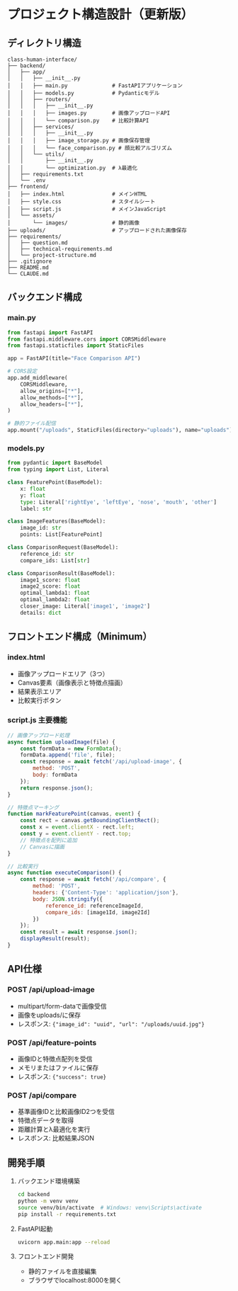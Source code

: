 # プロジェクト構造設計（更新版）

## ディレクトリ構造

```
class-human-interface/
├── backend/
│   ├── app/
│   │   ├── __init__.py
│   │   ├── main.py              # FastAPIアプリケーション
│   │   ├── models.py            # Pydanticモデル
│   │   ├── routers/
│   │   │   ├── __init__.py
│   │   │   ├── images.py        # 画像アップロードAPI
│   │   │   └── comparison.py    # 比較計算API
│   │   ├── services/
│   │   │   ├── __init__.py
│   │   │   ├── image_storage.py # 画像保存管理
│   │   │   └── face_comparison.py # 顔比較アルゴリズム
│   │   └── utils/
│   │       ├── __init__.py
│   │       └── optimization.py  # λ最適化
│   ├── requirements.txt
│   └── .env
├── frontend/
│   ├── index.html               # メインHTML
│   ├── style.css                # スタイルシート
│   ├── script.js                # メインJavaScript
│   └── assets/
│       └── images/              # 静的画像
├── uploads/                     # アップロードされた画像保存
├── requirements/
│   ├── question.md
│   ├── technical-requirements.md
│   └── project-structure.md
├── .gitignore
├── README.md
└── CLAUDE.md
```

## バックエンド構成

### main.py
```python
from fastapi import FastAPI
from fastapi.middleware.cors import CORSMiddleware
from fastapi.staticfiles import StaticFiles

app = FastAPI(title="Face Comparison API")

# CORS設定
app.add_middleware(
    CORSMiddleware,
    allow_origins=["*"],
    allow_methods=["*"],
    allow_headers=["*"],
)

# 静的ファイル配信
app.mount("/uploads", StaticFiles(directory="uploads"), name="uploads")
```

### models.py
```python
from pydantic import BaseModel
from typing import List, Literal

class FeaturePoint(BaseModel):
    x: float
    y: float
    type: Literal['rightEye', 'leftEye', 'nose', 'mouth', 'other']
    label: str

class ImageFeatures(BaseModel):
    image_id: str
    points: List[FeaturePoint]

class ComparisonRequest(BaseModel):
    reference_id: str
    compare_ids: List[str]

class ComparisonResult(BaseModel):
    image1_score: float
    image2_score: float
    optimal_lambda1: float
    optimal_lambda2: float
    closer_image: Literal['image1', 'image2']
    details: dict
```

## フロントエンド構成（Minimum）

### index.html
- 画像アップロードエリア（3つ）
- Canvas要素（画像表示と特徴点描画）
- 結果表示エリア
- 比較実行ボタン

### script.js 主要機能
```javascript
// 画像アップロード処理
async function uploadImage(file) {
    const formData = new FormData();
    formData.append('file', file);
    const response = await fetch('/api/upload-image', {
        method: 'POST',
        body: formData
    });
    return response.json();
}

// 特徴点マーキング
function markFeaturePoint(canvas, event) {
    const rect = canvas.getBoundingClientRect();
    const x = event.clientX - rect.left;
    const y = event.clientY - rect.top;
    // 特徴点を配列に追加
    // Canvasに描画
}

// 比較実行
async function executeComparison() {
    const response = await fetch('/api/compare', {
        method: 'POST',
        headers: {'Content-Type': 'application/json'},
        body: JSON.stringify({
            reference_id: referenceImageId,
            compare_ids: [image1Id, image2Id]
        })
    });
    const result = await response.json();
    displayResult(result);
}
```

## API仕様

### POST /api/upload-image
- multipart/form-dataで画像受信
- 画像をuploads/に保存
- レスポンス: `{"image_id": "uuid", "url": "/uploads/uuid.jpg"}`

### POST /api/feature-points
- 画像IDと特徴点配列を受信
- メモリまたはファイルに保存
- レスポンス: `{"success": true}`

### POST /api/compare
- 基準画像IDと比較画像ID2つを受信
- 特徴点データを取得
- 距離計算とλ最適化を実行
- レスポンス: 比較結果JSON

## 開発手順

1. バックエンド環境構築
   ```bash
   cd backend
   python -m venv venv
   source venv/bin/activate  # Windows: venv\Scripts\activate
   pip install -r requirements.txt
   ```

2. FastAPI起動
   ```bash
   uvicorn app.main:app --reload
   ```

3. フロントエンド開発
   - 静的ファイルを直接編集
   - ブラウザでlocalhost:8000を開く